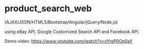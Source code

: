 # product_search_web

(AJAX/JSON/HTML5/Bootstrap/Angular/jQuery/Node.js)

using eBay API, Google Customized Search API and Facebook API.

Demo video: https://www.youtube.com/watch?v=cYrgP0Op0aY
